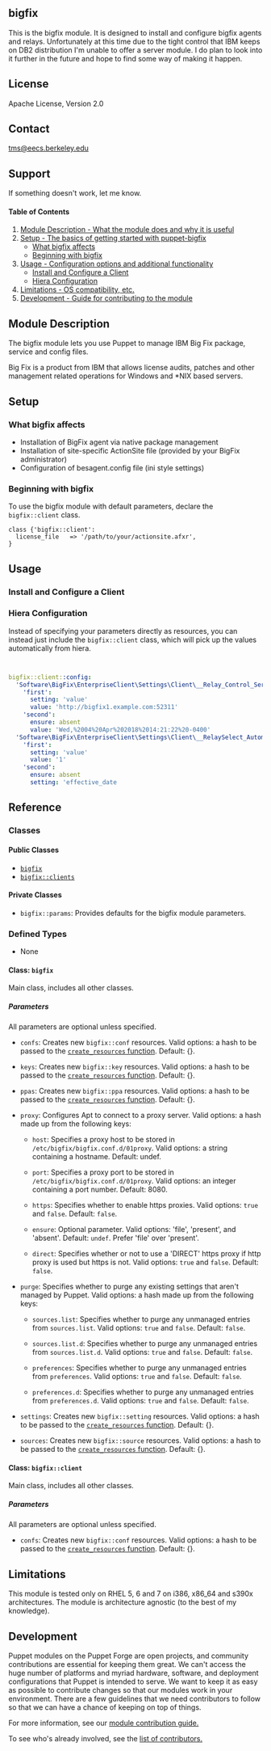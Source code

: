 bigfix
------

This is the bigfix module. It is designed to install and configure bigfix agents and relays. Unfortunately at this time due to the tight control that IBM keeps on DB2 distribution I'm unable to offer a server module. I do plan to look into it further in the future and hope to find some way of making it happen.

License
-------

Apache License, Version 2.0

Contact
-------

tms@eecs.berkeley.edu

Support
-------

If something doesn't work, let me know.

#### Table of Contents


1. [Module Description - What the module does and why it is useful](#module-description)
1. [Setup - The basics of getting started with puppet-bigfix](#setup)
    * [What bigfix affects](#what-bigfix-affects)
    * [Beginning with bigfix](#beginning-with-bigfix)
1. [Usage - Configuration options and additional functionality](#usage)
    * [Install and Configure a Client](#install-and-configure-a-client)
    * [Hiera Configuration](#hiera-configuration)
1. [Limitations - OS compatibility, etc.](#limitations)
1. [Development - Guide for contributing to the module](#development)

## Module Description

The bigfix module lets you use Puppet to manage IBM Big Fix package, service and config files.

Big Fix is a product from IBM that allows license audits, patches and other management related operations for Windows and *NIX based servers.

## Setup

### What bigfix affects

* Installation of BigFix agent via native package management
* Installation of site-specific ActionSite file (provided by your BigFix administrator)
* Configuration of besagent.config file (ini style settings)


### Beginning with bigfix

To use the bigfix module with default parameters, declare the `bigfix::client` class.

```puppet
class {'bigfix::client':
  license_file   => '/path/to/your/actionsite.afxr',
}
```


## Usage

### Install and Configure a Client

### Hiera Configuration

Instead of specifying your parameters directly as resources, you can instead just include the `bigfix::client` class, which will pick up the values automatically from hiera.

```yaml


bigfix::client::config:
  'Software\BigFix\EnterpriseClient\Settings\Client\__Relay_Control_Server1':
    'first':
      setting: 'value'
      value: 'http://bigfix1.example.com:52311'
    'second':
      ensure: absent
      value: 'Wed,%2004%20Apr%202018%2014:21:22%20-0400'
  'Software\BigFix\EnterpriseClient\Settings\Client\__RelaySelect_Automatic':
    'first':
      setting: 'value'
      value: '1'
    'second':
      ensure: absent
      setting: 'effective_date
```


## Reference

### Classes

#### Public Classes

* [`bigfix`](#class-bigfix)
* [`bigfix::clients`](#class-bigfixclient)

#### Private Classes

* `bigfix::params`: Provides defaults for the bigfix module parameters.

### Defined Types

* None

#### Class: `bigfix`

Main class, includes all other classes.

##### Parameters

All parameters are optional unless specified.

* `confs`: Creates new `bigfix::conf` resources. Valid options: a hash to be passed to the [`create_resources` function](https://docs.puppetlabs.com/references/latest/function.html#createresources). Default: {}.

* `keys`: Creates new `bigfix::key` resources. Valid options: a hash to be passed to the [`create_resources` function](https://docs.puppetlabs.com/references/latest/function.html#createresources). Default: {}.

* `ppas`: Creates new `bigfix::ppa` resources. Valid options: a hash to be passed to the [`create_resources` function](https://docs.puppetlabs.com/references/latest/function.html#createresources). Default: {}.

* `proxy`: Configures Apt to connect to a proxy server. Valid options: a hash made up from the following keys:

  * `host`: Specifies a proxy host to be stored in `/etc/bigfix/bigfix.conf.d/01proxy`. Valid options: a string containing a hostname. Default: undef.

  * `port`: Specifies a proxy port to be stored in `/etc/bigfix/bigfix.conf.d/01proxy`. Valid options: an integer containing a port number. Default: 8080.

  * `https`: Specifies whether to enable https proxies. Valid options: `true` and `false`. Default: `false`.

  * `ensure`: Optional parameter. Valid options: 'file', 'present', and 'absent'. Default: `undef`. Prefer 'file' over 'present'.
  
  * `direct`: Specifies whether or not to use a 'DIRECT' https proxy if http proxy is used but https is not. Valid options: `true` and `false`. Default: `false`.

* `purge`: Specifies whether to purge any existing settings that aren't managed by Puppet. Valid options: a hash made up from the following keys:

  * `sources.list`: Specifies whether to purge any unmanaged entries from `sources.list`. Valid options: `true` and `false`. Default: `false`.

  * `sources.list.d`: Specifies whether to purge any unmanaged entries from `sources.list.d`. Valid options: `true` and `false`. Default: `false`.

  * `preferences`: Specifies whether to purge any unmanaged entries from `preferences`. Valid options: `true` and `false`. Default: `false`.

  * `preferences.d`: Specifies whether to purge any unmanaged entries from `preferences.d`. Valid options: `true` and `false`. Default: `false`.

* `settings`: Creates new `bigfix::setting` resources. Valid options: a hash to be passed to the [`create_resources` function](https://docs.puppetlabs.com/references/latest/function.html#createresources). Default: {}.

* `sources`: Creates new `bigfix::source` resources. Valid options: a hash to be passed to the [`create_resources` function](https://docs.puppetlabs.com/references/latest/function.html#createresources). Default: {}.

#### Class: `bigfix::client`

Main class, includes all other classes.

##### Parameters

All parameters are optional unless specified.

* `confs`: Creates new `bigfix::conf` resources. Valid options: a hash to be passed to the [`create_resources` function](https://docs.puppetlabs.com/references/latest/function.html#createresources). Default: {}.


## Limitations

This module is tested only on RHEL 5, 6 and 7 on i386, x86_64 and s390x architectures.  The module is architecture agnostic (to the best of my knowledge).


## Development

Puppet modules on the Puppet Forge are open projects, and community contributions are essential for keeping them great. We can't access the huge number of platforms and myriad hardware, software, and deployment configurations that Puppet is intended to serve. We want to keep it as easy as possible to contribute changes so that our modules work in your environment. There are a few guidelines that we need contributors to follow so that we can have a chance of keeping on top of things.

For more information, see our [module contribution guide.](https://docs.puppetlabs.com/forge/contributing.html)

To see who's already involved, see the [list of contributors.](https://github.com/tscopp/puppet-bigfix/graphs/contributors)
